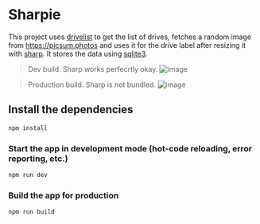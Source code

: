 # Sharpie
This project uses [drivelist](https://github.com/balena-io-modules/drivelist) to get the list of drives, fetches a random image from https://picsum.photos and uses it for the drive label after resizing it with [sharp](https://github.com/lovell/sharp). It stores the data using [sqlite3](https://github.com/TryGhost/node-sqlite3).

> Dev build. Sharp works perfecrtly okay.
![image](https://github.com/damms005/sharpie/assets/9839355/905d088f-cf1f-4c99-a520-758d0de7da99)


> Production build. Sharp is not bundled.
![image](https://github.com/damms005/sharpie/assets/9839355/c8a95a40-b940-4256-9c21-2c624af4d2e8)


## Install the dependencies
```bash
npm install
```

### Start the app in development mode (hot-code reloading, error reporting, etc.)
```bash
npm run dev
```


### Build the app for production
```bash
npm run build
```
